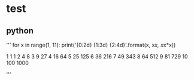 # test
## python
'''
for x in range(1, 11):
    print('{0:2d} {1:3d} {2:4d}'.format(x, x*x, x*x*x))

1   1    1
 2   4    8
 3   9   27
 4  16   64
 5  25  125
 6  36  216
 7  49  343
 8  64  512
 9  81  729
10 100 1000

'''